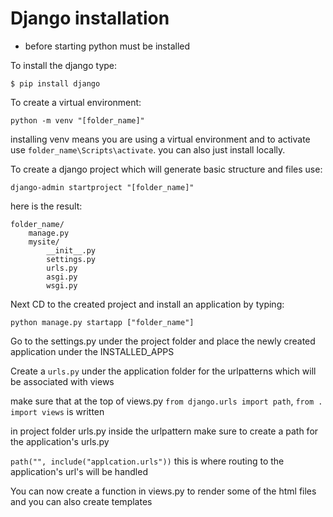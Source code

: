 # Django installation
* before starting python must be installed 

To install the django type:
```
$ pip install django
``` 
To create a virtual environment:
```
python -m venv "[folder_name]" 
```
installing venv means you are using a virtual environment and to activate use `folder_name\Scripts\activate`.
you can also just install locally.

To create a django project which will generate basic structure and files use:
```
django-admin startproject "[folder_name]"
```
here is the result:
```
folder_name/
    manage.py
    mysite/
        __init__.py
        settings.py
        urls.py
        asgi.py
        wsgi.py
```
Next CD to the created project and install an application by typing:
```
python manage.py startapp ["folder_name"]
```
Go to the settings.py under the project folder and place the newly created application under the INSTALLED_APPS

Create a `urls.py` under the application folder for the urlpatterns which will be associated with views

make sure that at the top of views.py `from django.urls import path`, `from . import views` is written

in project folder urls.py inside the urlpattern make sure to create a path for the application's urls.py 

`path("", include("applcation.urls"))` this is where routing to the application's url's will be handled

 You can now create a function in views.py to render some of the html files and you can also create templates
